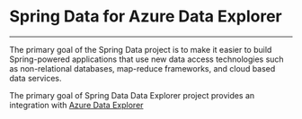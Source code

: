 # Spring Data for Azure Data Explorer
<hr>
The primary goal of the Spring Data project is to make it easier to build Spring-powered applications that use new data access technologies such as non-relational databases, map-reduce frameworks, and cloud based data services.

The primary goal of Spring Data Data Explorer project provides an integration with [Azure Data Explorer](https://docs.microsoft.com/en-us/azure/data-explorer)

 

